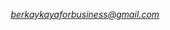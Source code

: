 <p align="center"><i><a href="mailto:berkaykayaforbusiness@gmail.com" target="_blank">berkaykayaforbusiness@gmail.com</a></i></p>

